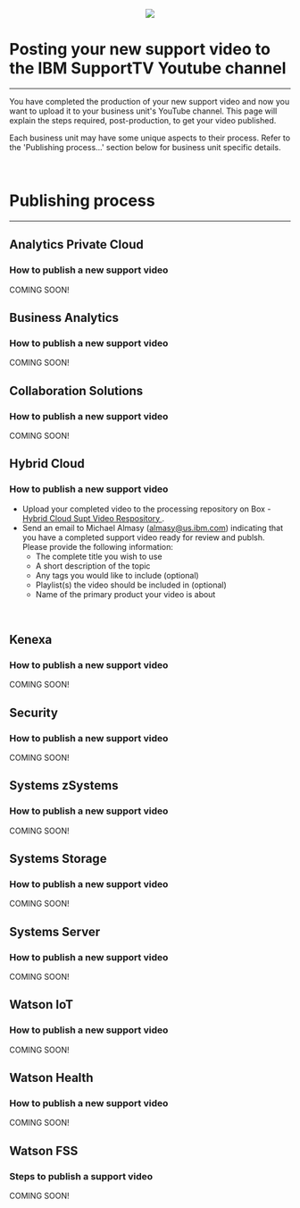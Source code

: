 <p dir="ltr" style="text-align: center;"><img lconnattachedresourcetype="page" lconnresourcetype="attachment" src="https://media.github.ibm.com/user/126034/files/82637cee-3057-11e9-878c-8eb7fa2b478c" /></p>

# Posting your new support video to the IBM SupportTV Youtube channel
---
You have completed the production of your new support video and now you want to upload it to your business unit's YouTube channel. This page will explain the steps required, post-production, to get your video published. 

Each business unit may have some unique aspects to their process.  Refer to the 'Publishing process...' section below for business unit specific details. 

<br/>

# Publishing process 
---

## Analytics Private Cloud
 
### How to publish a new support video 
COMING SOON!
<br/>

## Business Analytics
### How to publish a new support video
COMING SOON!
<br/>

## Collaboration Solutions 
### How to publish a new support video
COMING SOON!
<br/>

## Hybrid Cloud
### How to publish a new support video
  * Upload your completed video to the processing repository on Box - <a href="https://ibm.ent.box.com/folder/74812198740" target="_blank"> Hybrid Cloud Supt Video Respository </a>.  
  * Send an email to Michael Almasy (almasy@us.ibm.com) indicating that you have a completed support video ready for review and publsh.  
  Please provide the following information:
	 * The complete title you wish to use
	 * A short description of the topic 
	 * Any tags you would like to include (optional)
	 * Playlist(s) the video should be included in  (optional)
	 * Name of the primary product your video is about 
<br/>

## Kenexa 
### How to publish a new support video
COMING SOON!
<br />

## Security
### How to publish a new support video
COMING SOON!
<br/>

## Systems zSystems
### How to publish a new support video
COMING SOON!
<br/>

## Systems Storage
### How to publish a new support video
COMING SOON!
<br/>

## Systems Server
### How to publish a new support video
COMING SOON!
<br/>

## Watson IoT 
### How to publish a new support video
COMING SOON!
<br/>

## Watson Health
### How to publish a new support video
COMING SOON!
<br/>

## Watson FSS 
### Steps to publish a support video 
COMING SOON!

